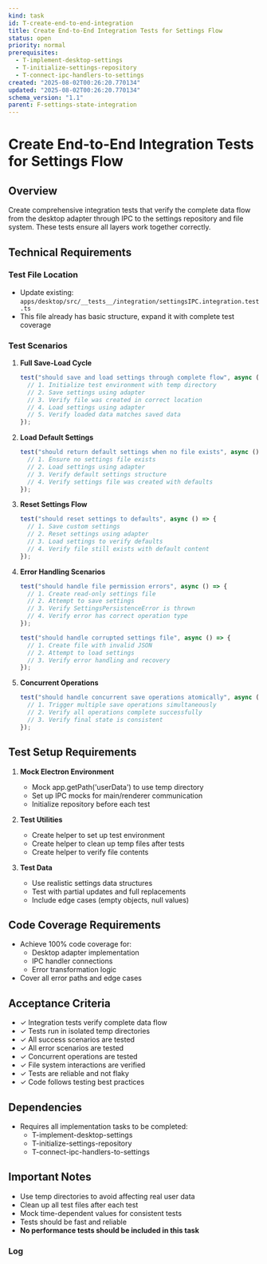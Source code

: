 ```yaml
---
kind: task
id: T-create-end-to-end-integration
title: Create End-to-End Integration Tests for Settings Flow
status: open
priority: normal
prerequisites:
  - T-implement-desktop-settings
  - T-initialize-settings-repository
  - T-connect-ipc-handlers-to-settings
created: "2025-08-02T00:26:20.770134"
updated: "2025-08-02T00:26:20.770134"
schema_version: "1.1"
parent: F-settings-state-integration
---
```


# Create End-to-End Integration Tests for Settings Flow

## Overview

Create comprehensive integration tests that verify the complete data flow from the desktop adapter through IPC to the settings repository and file system. These tests ensure all layers work together correctly.

## Technical Requirements

### Test File Location

- Update existing: `apps/desktop/src/__tests__/integration/settingsIPC.integration.test.ts`
- This file already has basic structure, expand it with complete test coverage

### Test Scenarios

1. **Full Save-Load Cycle**

   ```typescript
   test("should save and load settings through complete flow", async () => {
     // 1. Initialize test environment with temp directory
     // 2. Save settings using adapter
     // 3. Verify file was created in correct location
     // 4. Load settings using adapter
     // 5. Verify loaded data matches saved data
   });
   ```

2. **Load Default Settings**

   ```typescript
   test("should return default settings when no file exists", async () => {
     // 1. Ensure no settings file exists
     // 2. Load settings using adapter
     // 3. Verify default settings structure
     // 4. Verify settings file was created with defaults
   });
   ```

3. **Reset Settings Flow**

   ```typescript
   test("should reset settings to defaults", async () => {
     // 1. Save custom settings
     // 2. Reset settings using adapter
     // 3. Load settings to verify defaults
     // 4. Verify file still exists with default content
   });
   ```

4. **Error Handling Scenarios**

   ```typescript
   test("should handle file permission errors", async () => {
     // 1. Create read-only settings file
     // 2. Attempt to save settings
     // 3. Verify SettingsPersistenceError is thrown
     // 4. Verify error has correct operation type
   });

   test("should handle corrupted settings file", async () => {
     // 1. Create file with invalid JSON
     // 2. Attempt to load settings
     // 3. Verify error handling and recovery
   });
   ```

5. **Concurrent Operations**
   ```typescript
   test("should handle concurrent save operations atomically", async () => {
     // 1. Trigger multiple save operations simultaneously
     // 2. Verify all operations complete successfully
     // 3. Verify final state is consistent
   });
   ```

## Test Setup Requirements

1. **Mock Electron Environment**
   - Mock app.getPath('userData') to use temp directory
   - Set up IPC mocks for main/renderer communication
   - Initialize repository before each test

2. **Test Utilities**
   - Create helper to set up test environment
   - Create helper to clean up temp files after tests
   - Create helper to verify file contents

3. **Test Data**
   - Use realistic settings data structures
   - Test with partial updates and full replacements
   - Include edge cases (empty objects, null values)

## Code Coverage Requirements

- Achieve 100% code coverage for:
  - Desktop adapter implementation
  - IPC handler connections
  - Error transformation logic
- Cover all error paths and edge cases

## Acceptance Criteria

- ✓ Integration tests verify complete data flow
- ✓ Tests run in isolated temp directories
- ✓ All success scenarios are tested
- ✓ All error scenarios are tested
- ✓ Concurrent operations are tested
- ✓ File system interactions are verified
- ✓ Tests are reliable and not flaky
- ✓ Code follows testing best practices

## Dependencies

- Requires all implementation tasks to be completed:
  - T-implement-desktop-settings
  - T-initialize-settings-repository
  - T-connect-ipc-handlers-to-settings

## Important Notes

- Use temp directories to avoid affecting real user data
- Clean up all test files after each test
- Mock time-dependent values for consistent tests
- Tests should be fast and reliable
- **No performance tests should be included in this task**

### Log
